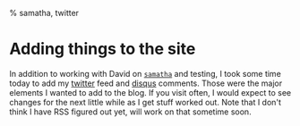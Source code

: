 % samatha, twitter


Adding things to the site
=============
  
In addition to working with David on [`samatha`](https://github.com/DASpringate/samatha) and testing, I took some time today to add my [twitter](https://twitter.com/rmflight) feed and [disqus](http://disqus.com) comments. Those were the major elements I wanted to add to the blog. If you visit often, I would expect to see changes for the next little while as I get stuff worked out. Note that I don't think I have RSS figured out yet, will work on that sometime soon.
